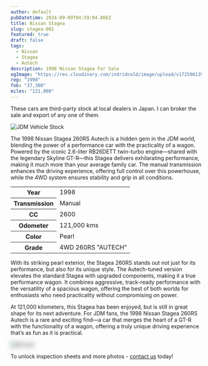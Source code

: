 ```yaml
---
author: default
pubDatetime: 2024-09-09T04:59:04.866Z
title: Nissan Stagea
slug: stagea-001
featured: true
draft: false
tags:
  - Nissan
  - Stagea
  - Autech
description: 1998 Nissan Stagea For Sale
ogImage: "https://res.cloudinary.com/indridcold/image/upload/v1725961391/JDM/djvqqgbx4myhjl892kjr.webp"
reg: "1998"
fob: "37,300"
miles: "121,000"
---
```

These cars are third-party stock at local dealers in Japan. I can broker the sale and export of any one of them.

![JDM Vehicle Stock](https://res.cloudinary.com/indridcold/image/upload/v1725961391/JDM/djvqqgbx4myhjl892kjr.webp)

The 1998 Nissan Stagea 260RS Autech is a hidden gem in the JDM world, blending the power of a performance car with the practicality of a wagon. Powered by the iconic 2.6-liter RB26DETT twin-turbo engine—shared with the legendary Skyline GT-R—this Stagea delivers exhilarating performance, making it much more than your average family car. The manual transmission enhances the driving experience, offering full control over this powerhouse, while the 4WD system ensures stability and grip in all conditions.

<table>
  <tr>
    <th>Year</th>
    <td>1998</td>
  </tr>
  <tr>
    <th>Transmission</th>
    <td>Manual</td>
  </tr>
  <tr>
    <th>CC</th>
    <td>2600</td>
  </tr>
    <tr>
    <th>Odometer</th>
    <td>121,000 kms</td>
  </tr>
      <tr>
    <th>Color</th>
    <td>Pearl</td>
  </tr>
      <tr>
    <th>Grade</th>
    <td>4WD 260RS "AUTECH"</td>
</table>

With its striking pearl exterior, the Stagea 260RS stands out not just for its performance, but also for its unique style. The Autech-tuned version elevates the standard Stagea with upgraded components, making it a true performance wagon. It combines aggressive, track-ready performance with the versatility of a spacious wagon, offering the best of both worlds for enthusiasts who need practicality without compromising on power.

At 121,000 kilometers, this Stagea has been enjoyed, but is still in great shape for its next adventure. For JDM fans, the 1998 Nissan Stagea 260RS Autech is a rare and exciting find—a car that merges the heart of a GT-R with the functionality of a wagon, offering a truly unique driving experience that’s as fun as it is practical.
                          
<img src="https://res.cloudinary.com/indridcold/image/upload/v1725784389/JDM/mol3ngb4ma2yy1rxgwj8.webp" alt="Alt text" style="filter: blur(7px);">

To unlock inspection sheets and more photos - [contact us](../../contact) today!
